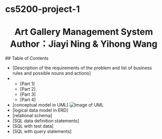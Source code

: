 # cs5200-project-1 
<h1 align="center">Art Gallery Management System
  <br>
  Author：Jiayi Ning & Yihong Wang
  <br>
</h1>
## Table of Contents

<!-- toc -->

- [Description of the requirements of the problem and list of business rules and possible nouns and actions]
- - [Part 1]
  - [Part 2]
  - [Part 3]
  - [Part 4]
- [conceptual model in UML]
![Image of UML]()
- [logical data model in ERD]
- [relational schema]
- [SQL data definition statements]
- [SQL with test data]
- [SQL with query statements]

<!-- tocstop -->

